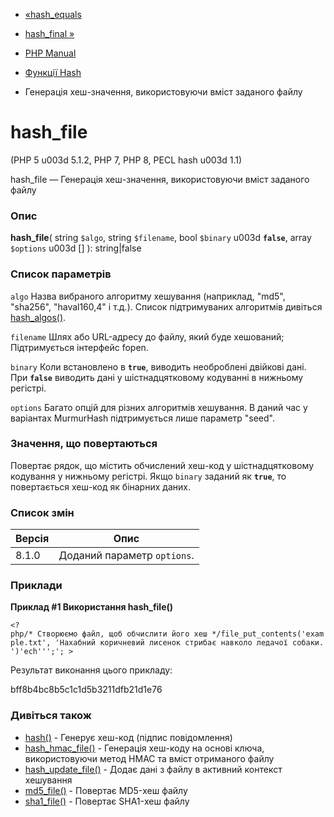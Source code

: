 - [«hash_equals](function.hash-equals.md)
- [hash_final »](function.hash-final.md)

- [PHP Manual](index.md)
- [Функції Hash](ref.hash.md)
- Генерація хеш-значення, використовуючи вміст заданого файлу

# hash_file

(PHP 5 u003d 5.1.2, PHP 7, PHP 8, PECL hash u003d 1.1)

hash_file — Генерація хеш-значення, використовуючи вміст заданого файлу

### Опис

**hash_file**(
string `$algo`,
string `$filename`,
bool `$binary` u003d **`false`**,
array `$options` u003d \[\]
): string\|false

### Список параметрів

`algo`
Назва вибраного алгоритму хешування (наприклад, "md5", "sha256",
"haval160,4" і т.д.). Список підтримуваних алгоритмів дивіться
[hash_algos()](function.hash-algos.md).

`filename`
Шлях або URL-адресу до файлу, який буде хешований; Підтримується інтерфейс
fopen.

`binary`
Коли встановлено в **`true`**, виводить необроблені двійкові дані.
При **`false`** виводить дані у шістнадцятковому кодуванні в нижньому
регістрі.

`options`
Багато опцій для різних алгоритмів хешування. В даний час
у варіантах MurmurHash підтримується лише параметр "seed".

### Значення, що повертаються

Повертає рядок, що містить обчислений хеш-код у шістнадцятковому
кодування у нижньому регістрі. Якщо `binary` заданий як **`true`**, то
повертається хеш-код як бінарних даних.

### Список змін

| Версія | Опис |
|--------|------------------------------|
| 8.1.0 | Доданий параметр `options`. |

### Приклади

**Приклад #1 Використання **hash_file()****

` <?php/* Створюємо файл, щоб обчислити його хеш */file_put_contents('example.txt', 'Нахабний коричневий лисенок стрибає навколо ледачої собаки.')'ech''';'; > `

Результат виконання цього прикладу:

bff8b4bc8b5c1c1d5b3211dfb21d1e76

### Дивіться також

- [hash()](function.hash.md) - Генерує хеш-код (підпис
повідомлення)
- [hash_hmac_file()](function.hash-hmac-file.md) - Генерація
хеш-коду на основі ключа, використовуючи метод HMAC та вміст
отриманого файлу
- [hash_update_file()](function.hash-update-file.md) - Додає
дані з файлу в активний контекст хешування
- [md5_file()](function.md5-file.md) - Повертає MD5-хеш файлу
- [sha1_file()](function.sha1-file.md) - Повертає SHA1-хеш файлу
